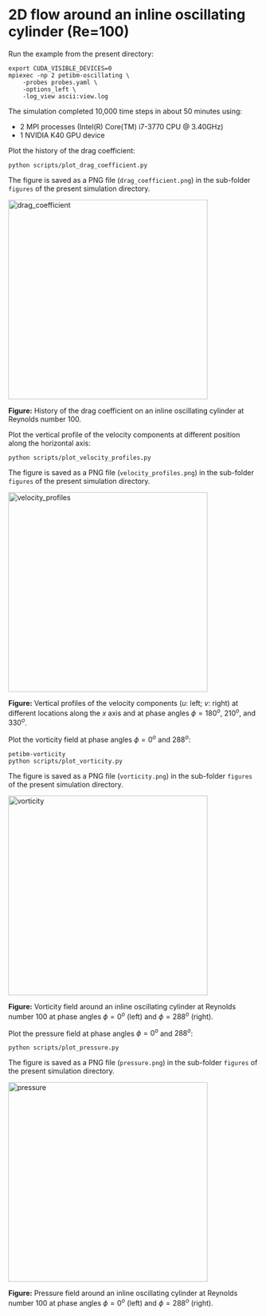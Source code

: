 # 2D flow around an inline oscillating cylinder (Re=100)

Run the example from the present directory:

```shell
export CUDA_VISIBLE_DEVICES=0
mpiexec -np 2 petibm-oscillating \
	-probes probes.yaml \
	-options_left \
	-log_view ascii:view.log
```

The simulation completed 10,000 time steps in about 50 minutes using:

* 2 MPI processes (Intel(R) Core(TM) i7-3770 CPU @ 3.40GHz)
* 1 NVIDIA K40 GPU device

Plot the history of the drag coefficient:

```shell
python scripts/plot_drag_coefficient.py
```

The figure is saved as a PNG file (`drag_coefficient.png`) in the sub-folder `figures` of the present simulation directory.

<img src="figures/drag_coefficient.png" alt="drag_coefficient" width="400">

**Figure:** History of the drag coefficient on an inline oscillating cylinder at Reynolds number $100$.

Plot the vertical profile of the velocity components at different position along the horizontal axis:

```shell
python scripts/plot_velocity_profiles.py
```

The figure is saved as a PNG file (`velocity_profiles.png`) in the sub-folder `figures` of the present simulation directory.

<img src="figures/velocity_profiles.png" alt="velocity_profiles" width="400">

**Figure:** Vertical profiles of the velocity components ($u$: left; $v$: right) at different locations along the $x$ axis and at phase angles $\phi = 180^o$, $210^o$, and $330^o$.

Plot the vorticity field at phase angles $\phi = 0^o$ and $288^o$:

```shell
petibm-vorticity
python scripts/plot_vorticity.py
```

The figure is saved as a PNG file (`vorticity.png`) in the sub-folder `figures` of the present simulation directory.

<img src="figures/vorticity.png" alt="vorticity" width="400">

**Figure:** Vorticity field around an inline oscillating cylinder at Reynolds number $100$ at phase angles $\phi = 0^o$ (left) and $\phi = 288^o$ (right).

Plot the pressure field at phase angles $\phi = 0^o$ and $288^o$:

```shell
python scripts/plot_pressure.py
```

The figure is saved as a PNG file (`pressure.png`) in the sub-folder `figures` of the present simulation directory.

<img src="figures/pressure.png" alt="pressure" width="400">

**Figure:** Pressure field around an inline oscillating cylinder at Reynolds number $100$ at phase angles $\phi = 0^o$ (left) and $\phi = 288^o$ (right).

